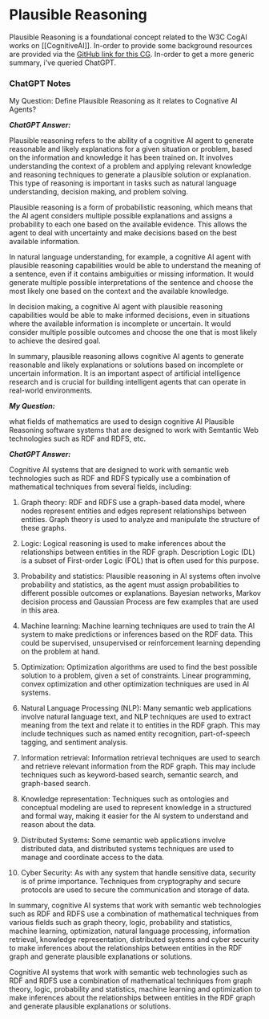 # Plausible Reasoning

Plausible Reasoning is a foundational concept related to the W3C CogAI works on [[CognitiveAI]].   In-order to provide some background resources are provided via the [GitHub link for this CG](https://github.com/w3c/cogai#positioning-relative-to-existing-approaches-to-ai).  In-order to get a more generic summary, i've queried ChatGPT.

### ChatGPT Notes

My Question: Define Plausible Reasoning as it relates to Cognative AI Agents?

***ChatGPT Answer:***

Plausible reasoning refers to the ability of a cognitive AI agent to generate reasonable and likely explanations for a given situation or problem, based on the information and knowledge it has been trained on. It involves understanding the context of a problem and applying relevant knowledge and reasoning techniques to generate a plausible solution or explanation. This type of reasoning is important in tasks such as natural language understanding, decision making, and problem solving.

Plausible reasoning is a form of probabilistic reasoning, which means that the AI agent considers multiple possible explanations and assigns a probability to each one based on the available evidence. This allows the agent to deal with uncertainty and make decisions based on the best available information.

In natural language understanding, for example, a cognitive AI agent with plausible reasoning capabilities would be able to understand the meaning of a sentence, even if it contains ambiguities or missing information. It would generate multiple possible interpretations of the sentence and choose the most likely one based on the context and the available knowledge.

In decision making, a cognitive AI agent with plausible reasoning capabilities would be able to make informed decisions, even in situations where the available information is incomplete or uncertain. It would consider multiple possible outcomes and choose the one that is most likely to achieve the desired goal.

In summary, plausible reasoning allows cognitive AI agents to generate reasonable and likely explanations or solutions based on incomplete or uncertain information. It is an important aspect of artificial intelligence research and is crucial for building intelligent agents that can operate in real-world environments.

***My Question:***

what fields of mathematics are used to design cognitive AI Plausible Reasoning software systems that are designed to work with Semtantic Web technologies such as RDF and RDFS, etc.

***ChatGPT Answer:***

Cognitive AI systems that are designed to work with semantic web technologies such as RDF and RDFS typically use a combination of mathematical techniques from several fields, including:

1.  Graph theory: RDF and RDFS use a graph-based data model, where nodes represent entities and edges represent relationships between entities. Graph theory is used to analyze and manipulate the structure of these graphs.
    
2.  Logic: Logical reasoning is used to make inferences about the relationships between entities in the RDF graph. Description Logic (DL) is a subset of First-order Logic (FOL) that is often used for this purpose.
    
3.  Probability and statistics: Plausible reasoning in AI systems often involve probability and statistics, as the agent must assign probabilities to different possible outcomes or explanations. Bayesian networks, Markov decision process and Gaussian Process are few examples that are used in this area.
    
4.  Machine learning: Machine learning techniques are used to train the AI system to make predictions or inferences based on the RDF data. This could be supervised, unsupervised or reinforcement learning depending on the problem at hand.
    
5.  Optimization: Optimization algorithms are used to find the best possible solution to a problem, given a set of constraints. Linear programming, convex optimization and other optimization techniques are used in AI systems.
    
6.  Natural Language Processing (NLP): Many semantic web applications involve natural language text, and NLP techniques are used to extract meaning from the text and relate it to entities in the RDF graph. This may include techniques such as named entity recognition, part-of-speech tagging, and sentiment analysis.
    
7.  Information retrieval: Information retrieval techniques are used to search and retrieve relevant information from the RDF graph. This may include techniques such as keyword-based search, semantic search, and graph-based search.
    
8.  Knowledge representation: Techniques such as ontologies and conceptual modeling are used to represent knowledge in a structured and formal way, making it easier for the AI system to understand and reason about the data.
    
9.  Distributed Systems: Some semantic web applications involve distributed data, and distributed systems techniques are used to manage and coordinate access to the data.
    
10.  Cyber Security: As with any system that handle sensitive data, security is of prime importance. Techniques from cryptography and secure protocols are used to secure the communication and storage of data.
    

In summary, cognitive AI systems that work with semantic web technologies such as RDF and RDFS use a combination of mathematical techniques from various fields such as graph theory, logic, probability and statistics, machine learning, optimization, natural language processing, information retrieval, knowledge representation, distributed systems and cyber security to make inferences about the relationships between entities in the RDF graph and generate plausible explanations or solutions.

Cognitive AI systems that work with semantic web technologies such as RDF and RDFS use a combination of mathematical techniques from graph theory, logic, probability and statistics, machine learning and optimization to make inferences about the relationships between entities in the RDF graph and generate plausible explanations or solutions.

